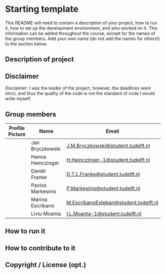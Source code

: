 # Starting template

This README will need to contain a description of your project, how to run it, how to set up the development environment, and who worked on it.
This information can be added throughout the course, except for the names of the group members.
Add your own name (do not add the names for others!) to the section below.

## Description of project

## Disclaimer
Disclaimer: I was the leader of the project, however, the deadlines were strict, and thus the quality of the code is not the standard of code I would write myself.
## Group members

| Profile Picture | Name | Email |
|---|---|---|
| | Jan Bryczkowski | J.M.Bryczkowski@student.tudelft.nl |
| | Hanna Heinczinger | H.Heinczinger-1@student.tudelft.nl |
| | Daniël Franke | D.T.L.Franke@student.tudelft.nl|
| | Pavlos Markesinis | P.Markesinis@student.tudelft.nl |
| | Marina Escribano | M.EscribanoEsteban@student.tudelft.nl |
| | Liviu Moanta | I.L.Moanta-1@student.tudelft.nl |

<!-- Instructions (remove once assignment has been completed -->
<!-- - Add (only!) your own name to the table above (use Markdown formatting) -->
<!-- - Mention your *student* email address -->
<!-- - Preferably add a recognizable photo, otherwise add your GitLab photo -->
<!-- - (please make sure the photos have the same size) --> 

## How to run it

## How to contribute to it

## Copyright / License (opt.)
